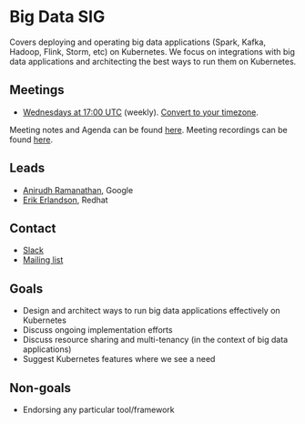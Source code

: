 <!---
This is an autogenerated file!

Please do not edit this file directly, but instead make changes to the
sigs.yaml file in the project root.

To understand how this file is generated, see generator/README.md.
-->
# Big Data SIG

Covers deploying and operating big data applications (Spark, Kafka, Hadoop, Flink, Storm, etc) on Kubernetes. We focus on integrations with big data applications and architecting the best ways to run them on Kubernetes.

## Meetings
* [Wednesdays at 17:00 UTC](https://zoom.us/my/sig.big.data) (weekly). [Convert to your timezone](http://www.thetimezoneconverter.com/?t=17:00&tz=UTC).

Meeting notes and Agenda can be found [here](https://docs.google.com/document/d/1pnF38NF6N5eM8DlK088XUW85Vms4V2uTsGZvSp8MNIA/edit).
Meeting recordings can be found [here](https://docs.google.com/document/d/1pnF38NF6N5eM8DlK088XUW85Vms4V2uTsGZvSp8MNIA/edit).

## Leads
* [Anirudh Ramanathan](https://github.com/foxish), Google
* [Erik Erlandson](https://github.com/erikerlandson), Redhat

## Contact
* [Slack](https://kubernetes.slack.com/messages/sig-big-data)
* [Mailing list](https://groups.google.com/forum/#!forum/kubernetes-sig-big-data)

<!-- BEGIN CUSTOM CONTENT -->
## Goals
* Design and architect ways to run big data applications effectively on Kubernetes
* Discuss ongoing implementation efforts
* Discuss resource sharing and multi-tenancy (in the context of big data applications)
* Suggest Kubernetes features where we see a need

## Non-goals
* Endorsing any particular tool/framework
<!-- END CUSTOM CONTENT -->
